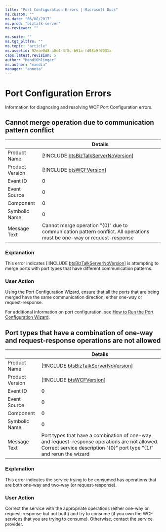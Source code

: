 ```yaml
---
title: "Port Configuration Errors | Microsoft Docs"
ms.custom: ""
ms.date: "06/08/2017"
ms.prod: "biztalk-server"
ms.reviewer: ""

ms.suite: ""
ms.tgt_pltfrm: ""
ms.topic: "article"
ms.assetid: 92eae0d8-a0c4-4f8c-b91a-fd98b9f6931a
caps.latest.revision: 5
author: "MandiOhlinger"
ms.author: "mandia"
manager: "anneta"
---
```

# Port Configuration Errors
Information for diagnosing and resolving WCF Port Configuration errors.  

## Cannot merge operation due to communication pattern conflict
  
|                 |                                                         Details                                                         |
|-----------------|-------------------------------------------------------------------------------------------------------------------------|
|  Product Name   |                   [!INCLUDE [btsBizTalkServerNoVersion](../includes/btsbiztalkservernoversion-md.md)]                   |
| Product Version |                               [!INCLUDE [btsWCFVersion](../includes/btswcfversion-md.md)]                               |
|    Event ID     |                                                            0                                                            |
|  Event Source   |                                                            0                                                            |
|    Component    |                                                            0                                                            |
|  Symbolic Name  |                                                            0                                                            |
|  Message Text   | Cannot merge operation "{0}" due to communication pattern conflict.  All operations must be one-way or request-response |
  
### Explanation  
 This error indicates [!INCLUDE [btsBizTalkServerNoVersion](../includes/btsbiztalkservernoversion-md.md)] is attempting to merge ports with port types that have different communication patterns.  
  
### User Action  
 Using the Port Configuration Wizard, ensure that all the ports that are being merged have the same communication direction, either one-way or request-response.  
  
 For additional information on port configuration, see [How to Run the Port Configuration Wizard](../core/how-to-run-the-port-configuration-wizard.md).
 
## Port types that have a combination of one-way and request-response operations are not allowed 
  
|                 |                                                                                Details                                                                                |
|-----------------|-----------------------------------------------------------------------------------------------------------------------------------------------------------------------|
|  Product Name   |                                          [!INCLUDE [btsBizTalkServerNoVersion](../includes/btsbiztalkservernoversion-md.md)]                                          |
| Product Version |                                                      [!INCLUDE [btsWCFVersion](../includes/btswcfversion-md.md)]                                                      |
|    Event ID     |                                                                                   0                                                                                   |
|  Event Source   |                                                                                   0                                                                                   |
|    Component    |                                                                                   0                                                                                   |
|  Symbolic Name  |                                                                                   0                                                                                   |
|  Message Text   | Port types that have a combination of one-way and request-response operations are not allowed. Correct service description "{0}" port type "{1}" and rerun the wizard |
  
### Explanation  
 This error indicates the service trying to be consumed has operations that are both one-way and two-way (or request-response).  
  
### User Action  
 Correct the service with the appropriate operations (either one-way or request-response but not both) and try to consume (if you own the WCF services that you are trying to consume). Otherwise, contact the service provider.
